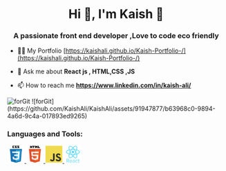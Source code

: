 <h1 align="center">Hi 👋, I'm Kaish 💸</h1>
<h3 align="center">A passionate front end developer ,Love to code eco friendly</h3>

- 👨‍💻 My Portfolio [https://kaishali.github.io/Kaish-Portfolio-/](https://kaishali.github.io/Kaish-Portfolio-/)

- 💬 Ask me about **React js , HTML,CSS ,JS**

- 📫 How to reach me **https://www.linkedin.com/in/kaish-ali/**

<img src="https://github.com/KaishAli/KaishAli/raw/main/assets/91947877/b63968c0-9894-4a6d-9c4a-017893ed9265.jpg" alt="forGit" width="200" height="200">
![forGit](https://github.com/KaishAli/KaishAli/assets/91947877/b63968c0-9894-4a6d-9c4a-017893ed9265)
<p align="left">
</p>

<h3 align="left">Languages and Tools:</h3>
<p align="left"> <a href="https://www.w3schools.com/css/" target="_blank" rel="noreferrer"> <img src="https://raw.githubusercontent.com/devicons/devicon/master/icons/css3/css3-original-wordmark.svg" alt="css3" width="40" height="40"/> </a> <a href="https://www.w3.org/html/" target="_blank" rel="noreferrer"> <img src="https://raw.githubusercontent.com/devicons/devicon/master/icons/html5/html5-original-wordmark.svg" alt="html5" width="40" height="40"/> </a> <a href="https://developer.mozilla.org/en-US/docs/Web/JavaScript" target="_blank" rel="noreferrer"> <img src="https://raw.githubusercontent.com/devicons/devicon/master/icons/javascript/javascript-original.svg" alt="javascript" width="40" height="40"/> </a> <a href="https://reactjs.org/" target="_blank" rel="noreferrer"> <img src="https://raw.githubusercontent.com/devicons/devicon/master/icons/react/react-original-wordmark.svg" alt="react" width="40" height="40"/> </a> </p>
<!---
KaishAli/KaishAli is a ✨ special ✨ repository because its `README.md` (this file) appears on your GitHub profile.
You can click the Preview link to take a look at your changes.
--->
